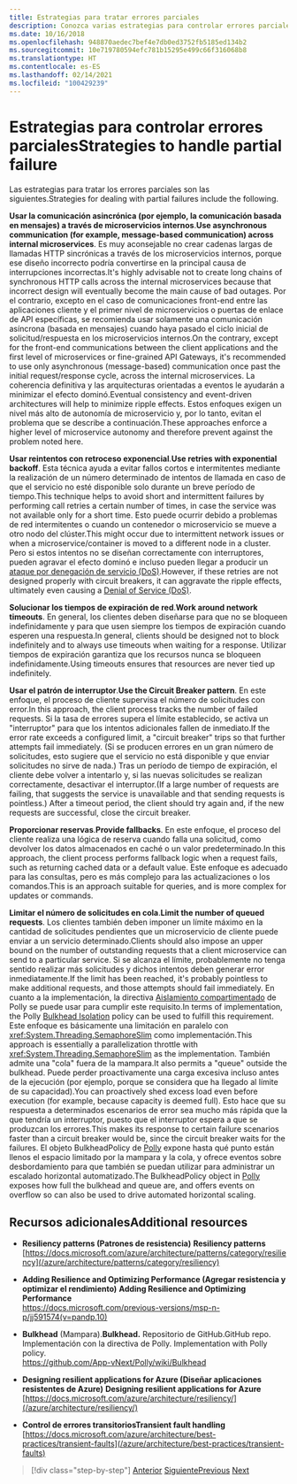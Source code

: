 ```yaml
---
title: Estrategias para tratar errores parciales
description: Conozca varias estrategias para controlar errores parciales con elegancia.
ms.date: 10/16/2018
ms.openlocfilehash: 948870aedec7bef4e7db0ed3752fb5185ed134b2
ms.sourcegitcommit: 10e719780594efc781b15295e499c66f316068b8
ms.translationtype: HT
ms.contentlocale: es-ES
ms.lasthandoff: 02/14/2021
ms.locfileid: "100429239"
---
```

# <a name="strategies-to-handle-partial-failure"></a><span data-ttu-id="18a21-103">Estrategias para controlar errores parciales</span><span class="sxs-lookup"><span data-stu-id="18a21-103">Strategies to handle partial failure</span></span>

<span data-ttu-id="18a21-104">Las estrategias para tratar los errores parciales son las siguientes.</span><span class="sxs-lookup"><span data-stu-id="18a21-104">Strategies for dealing with partial failures include the following.</span></span>

<span data-ttu-id="18a21-105">**Usar la comunicación asincrónica (por ejemplo, la comunicación basada en mensajes) a través de microservicios internos**.</span><span class="sxs-lookup"><span data-stu-id="18a21-105">**Use asynchronous communication (for example, message-based communication) across internal microservices**.</span></span> <span data-ttu-id="18a21-106">Es muy aconsejable no crear cadenas largas de llamadas HTTP sincrónicas a través de los microservicios internos, porque ese diseño incorrecto podría convertirse en la principal causa de interrupciones incorrectas.</span><span class="sxs-lookup"><span data-stu-id="18a21-106">It's highly advisable not to create long chains of synchronous HTTP calls across the internal microservices because that incorrect design will eventually become the main cause of bad outages.</span></span> <span data-ttu-id="18a21-107">Por el contrario, excepto en el caso de comunicaciones front-end entre las aplicaciones cliente y el primer nivel de microservicios o puertas de enlace de API específicas, se recomienda usar solamente una comunicación asíncrona (basada en mensajes) cuando haya pasado el ciclo inicial de solicitud/respuesta en los microservicios internos.</span><span class="sxs-lookup"><span data-stu-id="18a21-107">On the contrary, except for the front-end communications between the client applications and the first level of microservices or fine-grained API Gateways, it's recommended to use only asynchronous (message-based) communication once past the initial request/response cycle, across the internal microservices.</span></span> <span data-ttu-id="18a21-108">La coherencia definitiva y las arquitecturas orientadas a eventos le ayudarán a minimizar el efecto dominó.</span><span class="sxs-lookup"><span data-stu-id="18a21-108">Eventual consistency and event-driven architectures will help to minimize ripple effects.</span></span> <span data-ttu-id="18a21-109">Estos enfoques exigen un nivel más alto de autonomía de microservicio y, por lo tanto, evitan el problema que se describe a continuación.</span><span class="sxs-lookup"><span data-stu-id="18a21-109">These approaches enforce a higher level of microservice autonomy and therefore prevent against the problem noted here.</span></span>

<span data-ttu-id="18a21-110">**Usar reintentos con retroceso exponencial**.</span><span class="sxs-lookup"><span data-stu-id="18a21-110">**Use retries with exponential backoff**.</span></span> <span data-ttu-id="18a21-111">Esta técnica ayuda a evitar fallos cortos e intermitentes mediante la realización de un número determinado de intentos de llamada en caso de que el servicio no esté disponible solo durante un breve período de tiempo.</span><span class="sxs-lookup"><span data-stu-id="18a21-111">This technique helps to avoid short and intermittent failures by performing call retries a certain number of times, in case the service was not available only for a short time.</span></span> <span data-ttu-id="18a21-112">Esto puede ocurrir debido a problemas de red intermitentes o cuando un contenedor o microservicio se mueve a otro nodo del clúster.</span><span class="sxs-lookup"><span data-stu-id="18a21-112">This might occur due to intermittent network issues or when a microservice/container is moved to a different node in a cluster.</span></span> <span data-ttu-id="18a21-113">Pero si estos intentos no se diseñan correctamente con interruptores, pueden agravar el efecto dominó e incluso pueden llegar a producir un [ataque por denegación de servicio (DoS)](https://en.wikipedia.org/wiki/Denial-of-service_attack).</span><span class="sxs-lookup"><span data-stu-id="18a21-113">However, if these retries are not designed properly with circuit breakers, it can aggravate the ripple effects, ultimately even causing a [Denial of Service (DoS)](https://en.wikipedia.org/wiki/Denial-of-service_attack).</span></span>

<span data-ttu-id="18a21-114">**Solucionar los tiempos de expiración de red**.</span><span class="sxs-lookup"><span data-stu-id="18a21-114">**Work around network timeouts**.</span></span> <span data-ttu-id="18a21-115">En general, los clientes deben diseñarse para que no se bloqueen indefinidamente y para que usen siempre los tiempos de expiración cuando esperen una respuesta.</span><span class="sxs-lookup"><span data-stu-id="18a21-115">In general, clients should be designed not to block indefinitely and to always use timeouts when waiting for a response.</span></span> <span data-ttu-id="18a21-116">Utilizar tiempos de expiración garantiza que los recursos nunca se bloqueen indefinidamente.</span><span class="sxs-lookup"><span data-stu-id="18a21-116">Using timeouts ensures that resources are never tied up indefinitely.</span></span>

<span data-ttu-id="18a21-117">**Usar el patrón de interruptor**.</span><span class="sxs-lookup"><span data-stu-id="18a21-117">**Use the Circuit Breaker pattern**.</span></span> <span data-ttu-id="18a21-118">En este enfoque, el proceso de cliente supervisa el número de solicitudes con error.</span><span class="sxs-lookup"><span data-stu-id="18a21-118">In this approach, the client process tracks the number of failed requests.</span></span> <span data-ttu-id="18a21-119">Si la tasa de errores supera el límite establecido, se activa un "interruptor" para que los intentos adicionales fallen de inmediato.</span><span class="sxs-lookup"><span data-stu-id="18a21-119">If the error rate exceeds a configured limit, a "circuit breaker" trips so that further attempts fail immediately.</span></span> <span data-ttu-id="18a21-120">(Si se producen errores en un gran número de solicitudes, esto sugiere que el servicio no está disponible y que enviar solicitudes no sirve de nada.) Tras un período de tiempo de expiración, el cliente debe volver a intentarlo y, si las nuevas solicitudes se realizan correctamente, desactivar el interruptor.</span><span class="sxs-lookup"><span data-stu-id="18a21-120">(If a large number of requests are failing, that suggests the service is unavailable and that sending requests is pointless.) After a timeout period, the client should try again and, if the new requests are successful, close the circuit breaker.</span></span>

<span data-ttu-id="18a21-121">**Proporcionar reservas**.</span><span class="sxs-lookup"><span data-stu-id="18a21-121">**Provide fallbacks**.</span></span> <span data-ttu-id="18a21-122">En este enfoque, el proceso del cliente realiza una lógica de reserva cuando falla una solicitud, como devolver los datos almacenados en caché o un valor predeterminado.</span><span class="sxs-lookup"><span data-stu-id="18a21-122">In this approach, the client process performs fallback logic when a request fails, such as returning cached data or a default value.</span></span> <span data-ttu-id="18a21-123">Este enfoque es adecuado para las consultas, pero es más complejo para las actualizaciones o los comandos.</span><span class="sxs-lookup"><span data-stu-id="18a21-123">This is an approach suitable for queries, and is more complex for updates or commands.</span></span>

<span data-ttu-id="18a21-124">**Limitar el número de solicitudes en cola**.</span><span class="sxs-lookup"><span data-stu-id="18a21-124">**Limit the number of queued requests**.</span></span> <span data-ttu-id="18a21-125">Los clientes también deben imponer un límite máximo en la cantidad de solicitudes pendientes que un microservicio de cliente puede enviar a un servicio determinado.</span><span class="sxs-lookup"><span data-stu-id="18a21-125">Clients should also impose an upper bound on the number of outstanding requests that a client microservice can send to a particular service.</span></span> <span data-ttu-id="18a21-126">Si se alcanza el límite, probablemente no tenga sentido realizar más solicitudes y dichos intentos deben generar error inmediatamente.</span><span class="sxs-lookup"><span data-stu-id="18a21-126">If the limit has been reached, it's probably pointless to make additional requests, and those attempts should fail immediately.</span></span> <span data-ttu-id="18a21-127">En cuanto a la implementación, la directiva [Aislamiento compartimentado](https://github.com/App-vNext/Polly/wiki/Bulkhead) de Polly se puede usar para cumplir este requisito.</span><span class="sxs-lookup"><span data-stu-id="18a21-127">In terms of implementation, the Polly [Bulkhead Isolation](https://github.com/App-vNext/Polly/wiki/Bulkhead) policy can be used to fulfill this requirement.</span></span> <span data-ttu-id="18a21-128">Este enfoque es básicamente una limitación en paralelo con <xref:System.Threading.SemaphoreSlim> como implementación.</span><span class="sxs-lookup"><span data-stu-id="18a21-128">This approach is essentially a parallelization throttle with <xref:System.Threading.SemaphoreSlim> as the implementation.</span></span> <span data-ttu-id="18a21-129">También admite una "cola" fuera de la mampara.</span><span class="sxs-lookup"><span data-stu-id="18a21-129">It also permits a "queue" outside the bulkhead.</span></span> <span data-ttu-id="18a21-130">Puede perder proactivamente una carga excesiva incluso antes de la ejecución (por ejemplo, porque se considera que ha llegado al límite de su capacidad).</span><span class="sxs-lookup"><span data-stu-id="18a21-130">You can proactively shed excess load even before execution (for example, because capacity is deemed full).</span></span> <span data-ttu-id="18a21-131">Esto hace que su respuesta a determinados escenarios de error sea mucho más rápida que la que tendría un interruptor, puesto que el interruptor espera a que se produzcan los errores.</span><span class="sxs-lookup"><span data-stu-id="18a21-131">This makes its response to certain failure scenarios faster than a circuit breaker would be, since the circuit breaker waits for the failures.</span></span> <span data-ttu-id="18a21-132">El objeto BulkheadPolicy de [Polly](https://thepollyproject.azurewebsites.net/) expone hasta qué punto están llenos el espacio limitado por la mampara y la cola, y ofrece eventos sobre desbordamiento para que también se puedan utilizar para administrar un escalado horizontal automatizado.</span><span class="sxs-lookup"><span data-stu-id="18a21-132">The BulkheadPolicy object in [Polly](https://thepollyproject.azurewebsites.net/) exposes how full the bulkhead and queue are, and offers events on overflow so can also be used to drive automated horizontal scaling.</span></span>

## <a name="additional-resources"></a><span data-ttu-id="18a21-133">Recursos adicionales</span><span class="sxs-lookup"><span data-stu-id="18a21-133">Additional resources</span></span>

- <span data-ttu-id="18a21-134">**Resiliency patterns (Patrones de resistencia)** </span><span class="sxs-lookup"><span data-stu-id="18a21-134">**Resiliency patterns**</span></span>\
  [https://docs.microsoft.com/azure/architecture/patterns/category/resiliency](/azure/architecture/patterns/category/resiliency)

- <span data-ttu-id="18a21-135">**Adding Resilience and Optimizing Performance (Agregar resistencia y optimizar el rendimiento)** </span><span class="sxs-lookup"><span data-stu-id="18a21-135">**Adding Resilience and Optimizing Performance**</span></span>\
  <https://docs.microsoft.com/previous-versions/msp-n-p/jj591574(v=pandp.10)>

- <span data-ttu-id="18a21-136">**Bulkhead** (Mampara).</span><span class="sxs-lookup"><span data-stu-id="18a21-136">**Bulkhead.**</span></span> <span data-ttu-id="18a21-137">Repositorio de GitHub.</span><span class="sxs-lookup"><span data-stu-id="18a21-137">GitHub repo.</span></span> <span data-ttu-id="18a21-138">Implementación con la directiva de Polly. </span><span class="sxs-lookup"><span data-stu-id="18a21-138">Implementation with Polly policy.</span></span>\
  <https://github.com/App-vNext/Polly/wiki/Bulkhead>

- <span data-ttu-id="18a21-139">**Designing resilient applications for Azure (Diseñar aplicaciones resistentes de Azure)** </span><span class="sxs-lookup"><span data-stu-id="18a21-139">**Designing resilient applications for Azure**</span></span>\
  [https://docs.microsoft.com/azure/architecture/resiliency/](/azure/architecture/resiliency/)

- <span data-ttu-id="18a21-140">**Control de errores transitorios**</span><span class="sxs-lookup"><span data-stu-id="18a21-140">**Transient fault handling**</span></span>\
  [https://docs.microsoft.com/azure/architecture/best-practices/transient-faults](/azure/architecture/best-practices/transient-faults)

>[!div class="step-by-step"]
><span data-ttu-id="18a21-141">[Anterior](handle-partial-failure.md)
>[Siguiente](implement-retries-exponential-backoff.md)</span><span class="sxs-lookup"><span data-stu-id="18a21-141">[Previous](handle-partial-failure.md)
[Next](implement-retries-exponential-backoff.md)</span></span>
